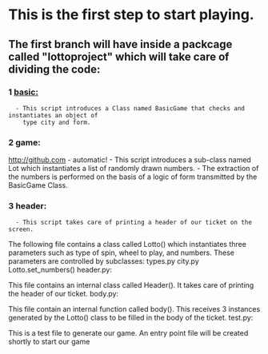 # This is the first step to start playing.

## The first branch will have inside a packcage called "lottoproject" which will take care of dividing the code:
### 1 [basic:](https://github.com/David92p/Lotto-Ticket-Generator/blob/learning-path-1/lottoproject/basic.py)
      - This script introduces a Class named BasicGame that checks and instantiates an object of 
        type city and form.

### 2 game:
http://github.com - automatic!
      - This script introduces a sub-class named Lot which instantiates a list of randomly drawn numbers.
      - The extraction of the numbers is performed on the basis of a logic of form transmitted 
        by the BasicGame Class.
        
### 3 header:
      - This script takes care of printing a header of our ticket on the screen.
         
    

The following file contains a class called Lotto() which instantiates three parameters such as type of spin, wheel to play, and numbers.
These parameters are controlled by subclasses:
types.py
city.py
Lotto.set_numbers()
header.py:

This file contains an internal class called Header(). It takes care of printing the header of our ticket.
body.py:

This file contain an internal function called body(). This receives 3 instances generated by the Lotto() class to be filled in the body of the ticket.
test.py:

This is a test file to generate our game. An entry point file will be created shortly to start our game
